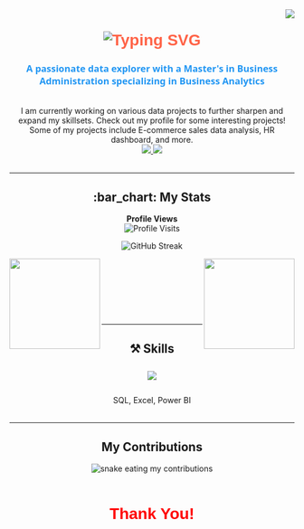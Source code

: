 <img align="right" src="https://visitor-badge.laobi.icu/badge?page_id=rithulshaji.rithulshaji" />

<h1 align="center" style="font-family: 'Arial Black', Gadget, sans-serif; color: #FF6347;">
  <img src="https://readme-typing-svg.herokuapp.com/?font=Righteous&size=35&center=true&vCenter=true&width=600&height=70&duration=4000&lines=%F0%9F%91%8B+Hi+There!+;+I'm+Rithul+Shaji!;" alt="Typing SVG" />
</h1>

<h3 align="center" style="font-family: 'Segoe UI', Tahoma, Geneva, Verdana, sans-serif; color: #2196F3;">A passionate data explorer with a Master's in Business Administration specializing in Business Analytics </h3>

<br/>

<div align="center">
   I am currently working on various data projects to further sharpen and expand my skillsets. Check out my profile for some interesting projects! Some of my projects include E-commerce sales data analysis, HR dashboard, and more.<br>
</div>

<div align="center">
  <a href="mailto:rithulshaji.nitc@gmail.com">
    <img src="https://img.shields.io/badge/Gmail-333333?style=for-the-badge&logo=gmail&logoColor=red" />
  </a>
  <a href="https://www.linkedin.com/in/rithulshaji/" target="_blank">
    <img src="https://img.shields.io/badge/LinkedIn-0077B5?style=for-the-badge&logo=linkedin&logoColor=white" target="_blank" />
  </a>
</div>


<br/>

<hr> <h2 align="center">:bar_chart: My Stats</h2>

<p align="center">
  <b>Profile Views</b><br>
  <img src="https://profile-counter.glitch.me/rithulshaji/count.svg" alt="Profile Visits" />
</p>

<p align="center">
  <img src="http://github-readme-streak-stats.herokuapp.com?user=rithulshaji&theme=dark&background=000000" alt="GitHub Streak" />
</p>

<div>
  <img src="https://github-readme-stats.vercel.app/api?username=rithulshaji&show_icons=true&theme=merko" align="left" height="160em">

  <img src="https://github-readme-stats.vercel.app/api/top-langs/?username=rithulshaji&layout=compact&theme=vision-friendly-dark" align="right" height="160em">
  <br/>
  <br/>
  <br/>
  <br/>
</div>

<br/>
<br/>

<hr> <h2 align="center">⚒️ Skills</h2>

<div align="center">
  <img src="https://skillicons.dev/icons?i=python,r,pandas" style="margin: 10px;" />
  <br/>
  <br/>
SQL, Excel, Power BI
   
</div>

<br/>

<hr> <h2 align="center"> My Contributions </h2>

<div align="center">
  <img alt="snake eating my contributions" src="https://raw.githubusercontent.com/rithulshaji/rithulshaji/main/github-contribution-grid-snake.svg" />
</div>

<br/>

<h1 align="center" style="font-family: 'Arial Black', Gadget, sans-serif; color: red;">
  Thank You!
</h1>
